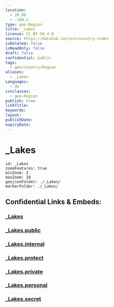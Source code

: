 ```yaml
---
location:
  - 20.06
  - -100.2
type: geo-Region
title: _Lakes
license: CC BY-SA 4.0
source: https://datahub.io/core/country-codes
isDeleted: false
isReadOnly: false
draft: false
confidential: public
tags:
  - geo/Country/Region
aliases:
  - _Lakes
Languages:
  - de
cssclasses:
  - geo-Region
publish: true
linkTitle:
keywords:
layout:
publishDate:
expiryDate:
---
```


# _Lakes

```leaflet
id: _Lakes
zoomFeatures: true 
minZoom: 2 
maxZoom: 18
geojsonFolder: ./_Lakes/
markerFolder: ./_Lakes/
```


## Confidential Links & Embeds: 

### [_Lakes](/_Standards/Earth/Continent/America~Central/Mexico/States~Mexico/Michoacán/_Lakes.md) 

### [_Lakes.public](/_public/Earth/Continent/America~Central/Mexico/States~Mexico/Michoacán/_Lakes.public.md) 

### [_Lakes.internal](/_internal/Earth/Continent/America~Central/Mexico/States~Mexico/Michoacán/_Lakes.internal.md) 

### [_Lakes.protect](/_protect/Earth/Continent/America~Central/Mexico/States~Mexico/Michoacán/_Lakes.protect.md) 

### [_Lakes.private](/_private/Earth/Continent/America~Central/Mexico/States~Mexico/Michoacán/_Lakes.private.md) 

### [_Lakes.personal](/_personal/Earth/Continent/America~Central/Mexico/States~Mexico/Michoacán/_Lakes.personal.md) 

### [_Lakes.secret](/_secret/Earth/Continent/America~Central/Mexico/States~Mexico/Michoacán/_Lakes.secret.md)

